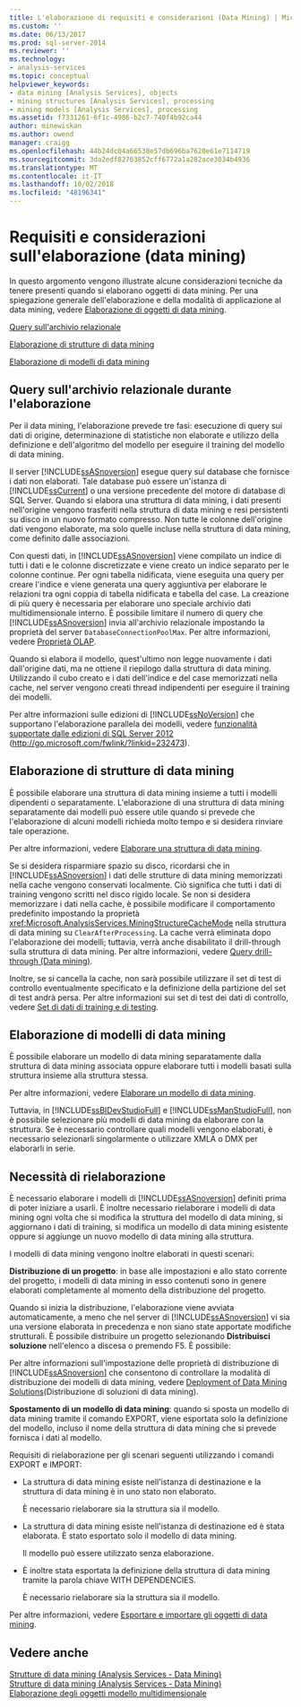 ```yaml
---
title: L'elaborazione di requisiti e considerazioni (Data Mining) | Microsoft Docs
ms.custom: ''
ms.date: 06/13/2017
ms.prod: sql-server-2014
ms.reviewer: ''
ms.technology:
- analysis-services
ms.topic: conceptual
helpviewer_keywords:
- data mining [Analysis Services], objects
- mining structures [Analysis Services], processing
- mining models [Analysis Services], processing
ms.assetid: f7331261-6f1c-4986-b2c7-740f4b92ca44
author: minewiskan
ms.author: owend
manager: craigg
ms.openlocfilehash: 44b24dc04a66538e57db696ba7620e61e7114719
ms.sourcegitcommit: 3da2edf82763852cff6772a1a282ace3034b4936
ms.translationtype: MT
ms.contentlocale: it-IT
ms.lasthandoff: 10/02/2018
ms.locfileid: "48196341"
---
```

# <a name="processing-requirements-and-considerations-data-mining"></a>Requisiti e considerazioni sull'elaborazione (data mining)
  In questo argomento vengono illustrate alcune considerazioni tecniche da tenere presenti quando si elaborano oggetti di data mining. Per una spiegazione generale dell'elaborazione e della modalità di applicazione al data mining, vedere [Elaborazione di oggetti di data mining](processing-data-mining-objects.md).  
  
 [Query sull'archivio relazionale](#bkmk_QueryReqs)  
  
 [Elaborazione di strutture di data mining](#bkmk_ProcessStructures)  
  
 [Elaborazione di modelli di data mining](#bkmk_ProcessModels)  
  
##  <a name="bkmk_QueryReqs"></a> Query sull'archivio relazionale durante l'elaborazione  
 Per il data mining, l'elaborazione prevede tre fasi: esecuzione di query sui dati di origine, determinazione di statistiche non elaborate e utilizzo della definizione e dell'algoritmo del modello per eseguire il training del modello di data mining.  
  
 Il server [!INCLUDE[ssASnoversion](../../includes/ssasnoversion-md.md)] esegue query sul database che fornisce i dati non elaborati. Tale database può essere un'istanza di [!INCLUDE[ssCurrent](../../includes/sscurrent-md.md)] o una versione precedente del motore di database di SQL Server. Quando si elabora una struttura di data mining, i dati presenti nell'origine vengono trasferiti nella struttura di data mining e resi persistenti su disco in un nuovo formato compresso. Non tutte le colonne dell'origine dati vengono elaborate, ma solo quelle incluse nella struttura di data mining, come definito dalle associazioni.  
  
 Con questi dati, in [!INCLUDE[ssASnoversion](../../includes/ssasnoversion-md.md)] viene compilato un indice di tutti i dati e le colonne discretizzate e viene creato un indice separato per le colonne continue. Per ogni tabella nidificata, viene eseguita una query per creare l'indice e viene generata una query aggiuntiva per elaborare le relazioni tra ogni coppia di tabella nidificata e tabella del case. La creazione di più query è necessaria per elaborare uno speciale archivio dati multidimensionale interno. È possibile limitare il numero di query che [!INCLUDE[ssASnoversion](../../includes/ssasnoversion-md.md)] invia all'archivio relazionale impostando la proprietà del server `DatabaseConnectionPoolMax`. Per altre informazioni, vedere [Proprietà OLAP](../server-properties/olap-properties.md).  
  
 Quando si elabora il modello, quest'ultimo non legge nuovamente i dati dall'origine dati, ma ne ottiene il riepilogo dalla struttura di data mining. Utilizzando il cubo creato e i dati dell'indice e del case memorizzati nella cache, nel server vengono creati thread indipendenti per eseguire il training dei modelli.  
  
 Per altre informazioni sulle edizioni di [!INCLUDE[ssNoVersion](../../includes/ssnoversion-md.md)] che supportano l'elaborazione parallela dei modelli, vedere [funzionalità supportate dalle edizioni di SQL Server 2012](http://go.microsoft.com/fwlink/?linkid=232473) (http://go.microsoft.com/fwlink/?linkid=232473).  
  
##  <a name="bkmk_ProcessStructures"></a> Elaborazione di strutture di data mining  
 È possibile elaborare una struttura di data mining insieme a tutti i modelli dipendenti o separatamente. L'elaborazione di una struttura di data mining separatamente dai modelli può essere utile quando si prevede che l'elaborazione di alcuni modelli richieda molto tempo e si desidera rinviare tale operazione.  
  
 Per altre informazioni, vedere [Elaborare una struttura di data mining](process-a-mining-structure.md).  
  
 Se si desidera risparmiare spazio su disco, ricordarsi che in [!INCLUDE[ssASnoversion](../../includes/ssasnoversion-md.md)] i dati delle strutture di data mining memorizzati nella cache vengono conservati localmente. Ciò significa che tutti i dati di training vengono scritti nel disco rigido locale. Se non si desidera memorizzare i dati nella cache, è possibile modificare il comportamento predefinito impostando la proprietà <xref:Microsoft.AnalysisServices.MiningStructureCacheMode> nella struttura di data mining su `ClearAfterProcessing`. La cache verrà eliminata dopo l'elaborazione dei modelli; tuttavia, verrà anche disabilitato il drill-through sulla struttura di data mining. Per altre informazioni, vedere [Query drill-through &#40;Data mining&#41;](drillthrough-queries-data-mining.md).  
  
 Inoltre, se si cancella la cache, non sarà possibile utilizzare il set di test di controllo eventualmente specificato e la definizione della partizione del set di test andrà persa. Per altre informazioni sui set di test dei dati di controllo, vedere [Set di dati di training e di testing](training-and-testing-data-sets.md).  
  
##  <a name="bkmk_ProcessModels"></a> Elaborazione di modelli di data mining  
 È possibile elaborare un modello di data mining separatamente dalla struttura di data mining associata oppure elaborare tutti i modelli basati sulla struttura insieme alla struttura stessa.  
  
 Per altre informazioni, vedere [Elaborare un modello di data mining](process-a-mining-model.md).  
  
 Tuttavia, in [!INCLUDE[ssBIDevStudioFull](../../includes/ssbidevstudiofull-md.md)] e [!INCLUDE[ssManStudioFull](../../includes/ssmanstudiofull-md.md)], non è possibile selezionare più modelli di data mining da elaborare con la struttura. Se è necessario controllare quali modelli vengono elaborati, è necessario selezionarli singolarmente o utilizzare XMLA o DMX per elaborarli in serie.  
  
## <a name="when-reprocessing-is-required"></a>Necessità di rielaborazione  
 È necessario elaborare i modelli di [!INCLUDE[ssASnoversion](../../includes/ssasnoversion-md.md)] definiti prima di poter iniziare a usarli. È inoltre necessario rielaborare i modelli di data mining ogni volta che si modifica la struttura del modello di data mining, si aggiornano i dati di training, si modifica un modello di data mining esistente oppure si aggiunge un nuovo modello di data mining alla struttura.  
  
 I modelli di data mining vengono inoltre elaborati in questi scenari:  
  
 **Distribuzione di un progetto**: in base alle impostazioni e allo stato corrente del progetto, i modelli di data mining in esso contenuti sono in genere elaborati completamente al momento della distribuzione del progetto.  
  
 Quando si inizia la distribuzione, l'elaborazione viene avviata automaticamente, a meno che nel server di [!INCLUDE[ssASnoversion](../../includes/ssasnoversion-md.md)] vi sia una versione elaborata in precedenza e non siano state apportate modifiche strutturali. È possibile distribuire un progetto selezionando **Distribuisci soluzione** nell'elenco a discesa o premendo F5. È possibile:  
  
 Per altre informazioni sull'impostazione delle proprietà di distribuzione di [!INCLUDE[ssASnoversion](../../includes/ssasnoversion-md.md)] che consentono di controllare la modalità di distribuzione dei modelli di data mining, vedere [Deployment of Data Mining Solutions](deployment-of-data-mining-solutions.md)(Distribuzione di soluzioni di data mining).  
  
 **Spostamento di un modello di data mining**: quando si sposta un modello di data mining tramite il comando EXPORT, viene esportata solo la definizione del modello, incluso il nome della struttura di data mining che si prevede fornisca i dati al modello.  
  
 Requisiti di rielaborazione per gli scenari seguenti utilizzando i comandi EXPORT e IMPORT:  
  
-   La struttura di data mining esiste nell'istanza di destinazione e la struttura di data mining è in uno stato non elaborato.  
  
     È necessario rielaborare sia la struttura sia il modello.  
  
-   La struttura di data mining esiste nell'istanza di destinazione ed è stata elaborata. È stato esportato solo il modello di data mining.  
  
     Il modello può essere utilizzato senza elaborazione.  
  
-   È inoltre stata esportata la definizione della struttura di data mining tramite la parola chiave WITH DEPENDENCIES.  
  
     È necessario rielaborare sia la struttura sia il modello.  
  
 Per altre informazioni, vedere [Esportare e importare gli oggetti di data mining](export-and-import-data-mining-objects.md).  
  
## <a name="see-also"></a>Vedere anche  
 [Strutture di data mining &#40;Analysis Services - Data Mining&#41;](mining-structures-analysis-services-data-mining.md)   
 [Strutture di data mining &#40;Analysis Services - Data Mining&#41;](mining-structures-analysis-services-data-mining.md)   
 [Elaborazione degli oggetti modello multidimensionale](../multidimensional-models/processing-a-multidimensional-model-analysis-services.md)  
  
  
